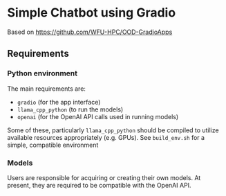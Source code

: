 # Simple Chatbot using Gradio

Based on https://github.com/WFU-HPC/OOD-GradioApps

## Requirements

### Python environment

The main requirements are:

 - `gradio` (for the app interface)
 - `llama_cpp_python` (to run the models)
 - `openai` (for the OpenAI API calls used in running models)

Some of these, particularly `llama_cpp_python` should be compiled to
utilize available resources appropriately (e.g. GPUs). 
See `build_env.sh` for a simple, compatible environment

### Models

Users are responsible for acquiring or creating their own models.
At present, they are required to be compatible with the OpenAI API.
